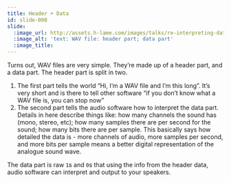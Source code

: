 ```yaml
---
title: Header + Data
id: slide-008
slide:
  :image_url: http://assets.h-lame.com/images/talks/re-interpreting-data/slides/008.png
  :image_alt: 'text: WAV file: header part; data part'
  :image_title:
---
```

Turns out, WAV files are very simple.  They’re made up of a header part, and a data part.  The header part is split in two.

1. The first part tells the world “Hi, I’m a WAV file and I’m this long”.  It’s very short and is there to tell other software “if you don’t know what a WAV file is, you can stop now”
1. The second part tells the audio software how to interpret the data part.  Details in here describe things like: how many channels the sound has (mono, stereo, etc); how many samples there are per second for the sound; how many bits there are per sample.  This basically says how detailed the data is - more channels of audio, more samples per second, and more bits per sample means a better digital representation of the analogue sound wave.

The data part is raw `1`s and `0`s that using the info from the header data, audio software can interpret and output to your speakers.
